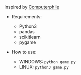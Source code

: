 Inspired by [Computerphile](https://www.youtube.com/watch?v=JRLdbt7vK-E)

- Requirements:

    - Python3
    - pandas
    - scikitlearn
    - pygame
    
- How to use:
    
    - WINDOWS: `python game.py`
    - LINUX: `python3 game.py`

